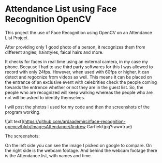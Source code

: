 # Attendance List using Face Recognition OpenCV

This project the use of Face Recognition using OpenCV on an Attendance List Project.

After providing only 1 good photo of a person, it recognizes them from different angles, hairstyles, faical hairs and more.

It checks for faces in real time using an external camera, in my case my phone.
Because I had to use third party softwares for this I was allowed to record with only 24fps.
However, when used with 60fps or higher, it can detect and regocnize from videos as well.
This means it can be placed on the entrance of an exclusive event with celebrities check the people coming towards the entrence whether or not they are in the guest list. So, the people who are recognized will keep walking whereas the people who are not will be asked to identify themselves.

I will post the photos I used for my code and then the screenshots of the program working.

![alt text](https://github.com/ardaademirci/face-recognition-opencv/blob/ImagesAttendance/Andrew Garfield.jpg?raw=true)


The screenshots:

On the left side you can see the image I picked on google to compare. 
On the right side is the webcam footage.
And behind the webcam footage there is the Attendance list, with names and time.


